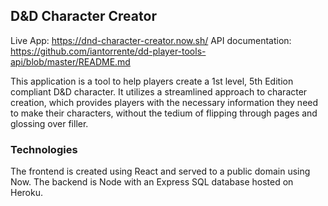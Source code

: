 ## D&D Character Creator
Live App: https://dnd-character-creator.now.sh/
API documentation: https://github.com/iantorrente/dd-player-tools-api/blob/master/README.md

This application is a tool to help players create a 1st level, 5th Edition compliant D&D character. It utilizes a streamlined approach to character creation, which provides players with the necessary information they need to make their characters, without the tedium of flipping through pages and glossing over filler. 

### Technologies
The frontend is created using React and served to a public domain using Now. The backend is Node with an Express SQL database hosted on Heroku.
